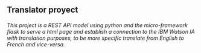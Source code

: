 ## Translator proyect

###### This project is a REST API model using python and the micro-framework flask to serve a html page and establish a connection to the IBM Watson IA with translation purposes, to be more specific translate from English to French and vice-versa.
